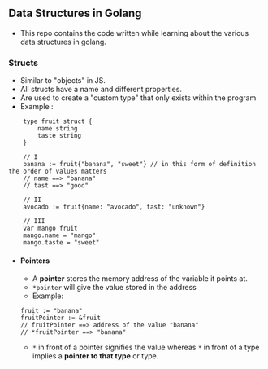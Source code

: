 ## Data Structures in Golang

- This repo contains the code written while learning about the various data structures in golang.

### Structs

- Similar to "objects" in JS.
- All structs have a name and different properties.
- Are used to create a "custom type" that only exists within the program
- Example : 
```
    type fruit struct {
        name string
        taste string
    }

    // I
    banana := fruit{"banana", "sweet"} // in this form of definition the order of values matters
    // name ==> "banana"
    // tast ==> "good"

    // II
    avocado := fruit{name: "avocado", tast: "unknown"}

    // III
    var mango fruit
    mango.name = "mango"
    mango.taste = "sweet"
```

- #### Pointers
    - A __pointer__ stores the memory address of the variable it points at.
    - `*pointer` will give the value stored in the address
    - Example:
    ```
    fruit := "banana"
    fruitPointer := &fruit
    // fruitPointer ==> address of the value "banana"
    // *fruitPointer ==> "banana"
    ```
    - `*` in front of a pointer signifies the value whereas `*` in front of a type implies a __pointer to that type__ or type.